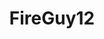 ---
title: FireGuy12
crosslinks:
- WaterGuy12
- me_irl
- me_irl_news
- pics
- Vent
- REEEEEEEEEE
- OutOfTheLoop
- AMAAggregator
- shitpost
- science
- UnexpectedHamilton
---